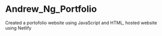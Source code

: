# Andrew_Ng_Portfolio
Created a portofolio website using JavaScript and HTML, hosted website using Netlify
